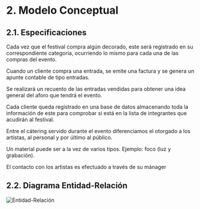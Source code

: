 # 2. Modelo Conceptual
## 2.1. Especificaciones

Cada vez que el festival compra algún decorado, este será registrado en su correspondiente categoría,
ocurriendo lo mismo para cada una de las compras del evento.

Cuando un cliente compra una entrada, se emite una factura y se genera un apunte contable de tipo
entradas.

Se realizará un recuento de las entradas vendidas para obtener una idea general del aforo que tendrá
el evento.

Cada cliente queda registrado en una base de datos almacenando toda la información de este para
comprobar si está en la lista de integrantes que acudirán al festival.

Entre el cátering servido durante el evento diferenciamos el otorgado a los artistas, al personal y
por último al público.

Un material puede ser a la vez de varios tipos. Ejemplo: foco (luz y grabación).

El contacto con los artistas es efectuado a través de su mánager

## 2.2. Diagrama Entidad-Relación
![Entidad-Relación](../images/Diagrama-entidad-relación.png)